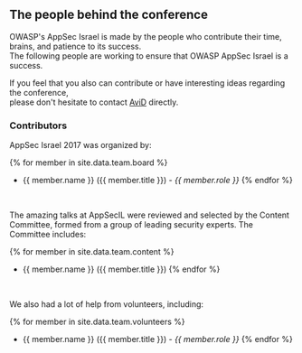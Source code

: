 ---
---

## The people behind the conference

OWASP's AppSec Israel is made by the people who contribute their time, brains, and patience to its success.   
The following people are working to ensure that OWASP AppSec Israel is a success.    

If you feel that you also can contribute or have interesting ideas regarding the conference,   
please don't hesitate to contact [AviD](mailto:avi.douglen@owasp.org) directly.


### Contributors

AppSec Israel 2017 was organized by: 

{% for member in site.data.team.board %}
 - {{ member.name }} ({{ member.title }}) - *{{ member.role }}*
{% endfor %}

<br /> 

The amazing talks at AppSecIL were reviewed and selected by the Content Committee, formed from a group of leading security experts. The Committee includes:

{% for member in site.data.team.content %}
 - {{ member.name }} ({{ member.title }})
{% endfor %}

<br /> 

We also had a lot of help from volunteers, including: 

{% for member in site.data.team.volunteers %}
 - {{ member.name }} ({{ member.title }}) - *{{ member.role }}*
{% endfor %}

